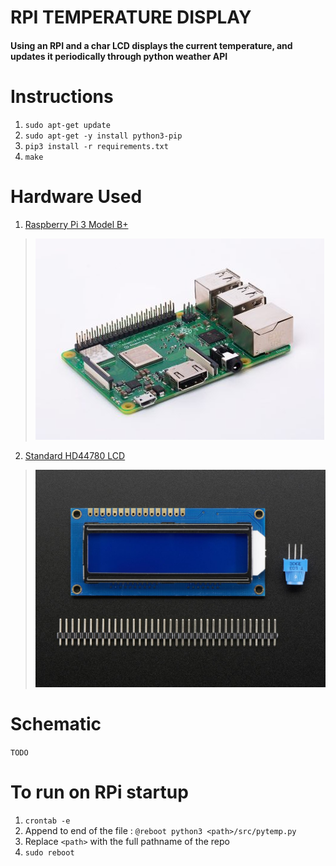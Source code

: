 # RPI TEMPERATURE DISPLAY 
#### Using an RPI and a char LCD displays the current temperature, and updates it periodically through python weather API

# Instructions
1. `sudo apt-get update`
2. `sudo apt-get -y install python3-pip`
3. `pip3 install -r requirements.txt`
4. `make`

# Hardware Used
1. [Raspberry Pi 3 Model B+](https://www.raspberrypi.org/products/raspberry-pi-3-model-b-plus/)
>  ![Raspberry Pi 3 Model B+](./res/img/rpi3_bplus.jpg)
2. [Standard HD44780 LCD](https://www.adafruit.com/product/181)
>  ![Standard HD44780 LCD](./res/img/lcd_16x2.jpg)

# Schematic
`TODO`

# To run on RPi startup
1. `crontab -e`
2. Append to end of the file : `@reboot python3 <path>/src/pytemp.py`
3. Replace `<path>` with the full pathname of the repo
4. `sudo reboot`
